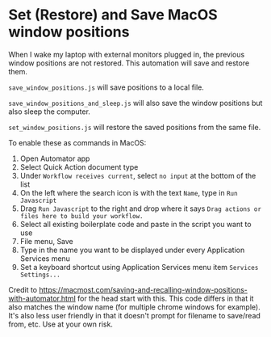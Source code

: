 # Set (Restore) and Save MacOS window positions

When I wake my laptop with external monitors plugged in, the previous window positions are not restored.  This automation will save and restore them.

`save_window_positions.js` will save positions to a local file.

`save_window_positions_and_sleep.js` will also save the window positions but also sleep the computer.

`set_window_positions.js` will restore the saved positions from the same file.

To enable these as commands in MacOS:

1. Open Automator app
2. Select Quick Action document type
3. Under `Workflow receives current`, select `no input` at the bottom of the list
4. On the left where the search icon is with the text `Name`, type in `Run Javascript`
5. Drag `Run Javascript` to the right and drop where it says `Drag actions or files here to build your workflow.`
6. Select all existing boilerplate code and paste in the script you want to use
7. File menu, Save
8. Type in the name you want to be displayed under every Application Services menu
9. Set a keyboard shortcut using Application Services menu item `Services Settings...`


Credit to https://macmost.com/saving-and-recalling-window-positions-with-automator.html for the head start with this.  This code differs in that it also matches the window name (for multiple chrome windows for example).  It's also less user friendly in that it doesn't prompt for filename to save/read from, etc.  Use at your own risk.
